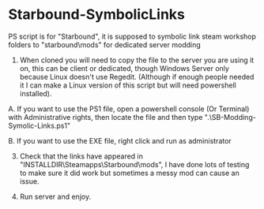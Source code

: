 # Starbound-SymbolicLinks
PS script is for "Starbound", it is supposed to symbolic link steam workshop folders to "starbound\mods" for dedicated server modding 

1. When cloned you will need to copy the file to the server you are using it on, this can be client or dedicated, though Windows Server only because Linux doesn't use Regedit.
(Although if enough people needed it I can make a Linux version of this script but will need powershell installed).

A. If you want to use the PS1 file, open a powershell console (Or Terminal) with Administrative rights, then locate the file and then type ".\SB-Modding-Symolic-Links.ps1"

B. If you want to use the EXE file, right click and run as administrator

3. Check that the links have appeared in "INSTALLDIR\Steamapps\Starbound\mods", I have done lots of testing to make sure it did work but sometimes a messy mod can cause an issue.

4. Run server and enjoy.
